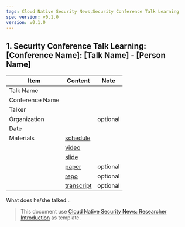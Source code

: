 ```yaml
---
tags: Cloud Native Security News,Security Conference Talk Learning
spec version: v0.1.0
version: v0.1.0
---
```


## 1. Security Conference Talk Learning: [Conference Name]: [Talk Name] - [Person Name]

| Item            | Content        | Note     |
|-----------------|----------------|----------|
| Talk Name       |
| Conference Name |
| Talker          |
| Organization    |                | optional |
| Date            |
| Materials       | [schedule]()   |
|                 | [video]()      |
|                 | [slide]()      |
|                 | [paper]()      | optional |
|                 | [repo]()       | optional |
|                 | [transcript]() | optional |

What does he/she talked...

> This document use [Cloud Native Security News: Researcher Introduction](https://github.com/ssst0n3/security-research-specification/blob/main/cloud-native-security-news/security-conference-talk-learning.md) as template.
